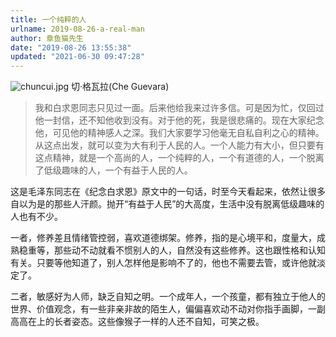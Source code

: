 ```yaml
---
title: 一个纯粹的人
urlname: 2019-08-26-a-real-man
author: 章鱼猫先生
date: "2019-08-26 13:55:38"
updated: "2021-06-30 09:47:28"
---
```


![chuncui.jpg](https://shub-1251708715.cos.ap-guangzhou.myqcloud.com/elog-cookbook-img/FmuqcJBMECQ1QKbE8_4TjZLqpuo6.jpeg)
切‧格瓦拉(Che Guevara)

> 我和白求恩同志只见过一面。后来他给我来过许多信。可是因为忙，仅回过他一封信，还不知他收到没有。对于他的死，我是很悲痛的。现在大家纪念他，可见他的精神感人之深。我们大家要学习他毫无自私自利之心的精神。从这点出发，就可以变为大有利于人民的人。一个人能力有大小，但只要有这点精神，就是一个高尚的人，一个纯粹的人，一个有道德的人，一个脱离了低级趣味的人，一个有益于人民的人。

这是毛泽东同志在《纪念白求恩》原文中的一句话，时至今天看起来，依然让很多自以为是的那些人汗颜。抛开“有益于人民”的大高度，生活中没有脱离低级趣味的人也有不少。

一者，修养差且情绪管控弱，喜欢道德绑架。修养，指的是心境平和，度量大，成熟稳重等，那些动不动就看不惯别人的人，自然没有这些修养。这也跟性格和认知有关。只要等他知道了，别人怎样他是影响不了的，他也不需要去管，或许他就淡定了。

二者，敏感好为人师，缺乏自知之明。一个成年人，一个孩童，都有独立于他人的世界、价值观念，有一些非亲非故的陌生人，偏偏喜欢动不动对你指手画脚，一副高高在上的长者姿态。这些像猴子一样的人还不自知，可笑之极。
